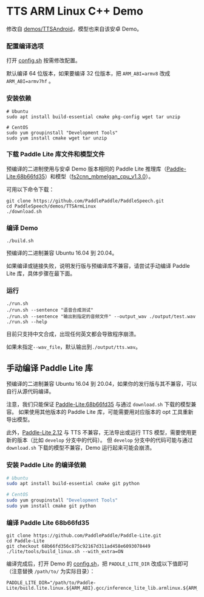 # TTS ARM Linux C++ Demo

修改自 [demos/TTSAndroid](../TTSAndroid)，模型也来自该安卓 Demo。

### 配置编译选项

打开 [config.sh](config.sh) 按需修改配置。

默认编译 64 位版本，如果要编译 32 位版本，把 `ARM_ABI=armv8` 改成 `ARM_ABI=armv7hf` 。

### 安装依赖

```
# Ubuntu
sudo apt install build-essential cmake pkg-config wget tar unzip

# CentOS
sudo yum groupinstall "Development Tools"
sudo yum install cmake wget tar unzip
```

### 下载 Paddle Lite 库文件和模型文件

预编译的二进制使用与安卓 Demo 版本相同的 Paddle Lite 推理库（[Paddle-Lite:68b66fd35](https://github.com/PaddlePaddle/Paddle-Lite/tree/68b66fd356c875c92167d311ad458e6093078449)）和模型（[fs2cnn_mbmelgan_cpu_v1.3.0](https://paddlespeech.bj.bcebos.com/demos/TTSAndroid/fs2cnn_mbmelgan_cpu_v1.3.0.tar.gz)）。

可用以下命令下载：

```
git clone https://github.com/PaddlePaddle/PaddleSpeech.git
cd PaddleSpeech/demos/TTSArmLinux
./download.sh
```

### 编译 Demo

```
./build.sh
```

预编译的二进制兼容 Ubuntu 16.04 到 20.04。

如果编译或链接失败，说明发行版与预编译库不兼容，请尝试手动编译 Paddle Lite 库，具体步骤在最下面。

### 运行

```
./run.sh
./run.sh --sentence "语音合成测试"
./run.sh --sentence "输出到指定的音频文件" --output_wav ./output/test.wav
./run.sh --help
```

目前只支持中文合成，出现任何英文都会导致程序崩溃。

如果未指定`--wav_file`，默认输出到`./output/tts.wav`。

## 手动编译 Paddle Lite 库

预编译的二进制兼容 Ubuntu 16.04 到 20.04，如果你的发行版与其不兼容，可以自行从源代码编译。

注意，我们只能保证 [Paddle-Lite:68b66fd35](https://github.com/PaddlePaddle/Paddle-Lite/tree/68b66fd356c875c92167d311ad458e6093078449) 与通过 `download.sh` 下载的模型兼容。
如果使用其他版本的 Paddle Lite 库，可能需要用对应版本的 opt 工具重新导出模型。

此外，[Paddle-Lite 2.12](https://github.com/PaddlePaddle/Paddle-Lite/releases/tag/v2.12) 与 TTS 不兼容，无法导出或运行 TTS 模型，需要使用更新的版本（比如 `develop` 分支中的代码）。
但 `develop` 分支中的代码可能与通过 `download.sh` 下载的模型不兼容，Demo 运行起来可能会崩溃。

### 安装 Paddle Lite 的编译依赖

```bash
# Ubuntu
sudo apt install build-essential cmake git python

# CentOS
sudo yum groupinstall "Development Tools"
sudo yum install cmake git python
```

### 编译 Paddle Lite 68b66fd35

```
git clone https://github.com/PaddlePaddle/Paddle-Lite.git
cd Paddle-Lite
git checkout 68b66fd356c875c92167d311ad458e6093078449
./lite/tools/build_linux.sh --with_extra=ON
```

编译完成后，打开 Demo 的 [config.sh](config.sh)，把 `PADDLE_LITE_DIR` 改成以下值即可（注意替换 `/path/to/` 为实际目录）：

```
PADDLE_LITE_DIR="/path/to/Paddle-Lite/build.lite.linux.${ARM_ABI}.gcc/inference_lite_lib.armlinux.${ARM_ABI}/cxx"
```

